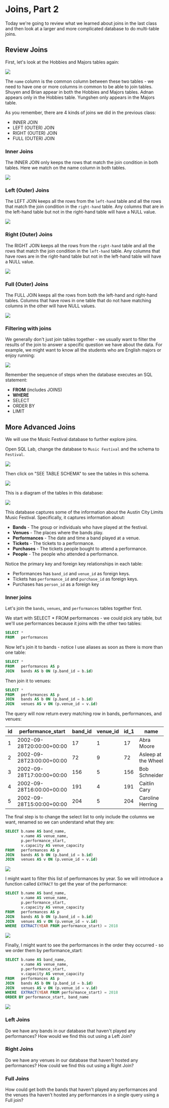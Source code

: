 # Joins, Part 2

Today we're going to review what we learned about joins in the last class and then look at a 
larger and more complicated database to do multi-table joins.

## Review Joins
First, let's look at the Hobbies and Majors tables again:

![](images/HobbiesMajors.drawio.png)

The `name` column is the common column between these two tables - we need to have one or more 
columns in common to be able to join tables. Shuyen and Brian appear in both the Hobbies and Majors 
tables. Adnan appears only in the Hobbies table. Yungshen only appears in the Majors table.

As you remember, there are 4 kinds of joins we did in the previous class:
* INNER JOIN
* LEFT (OUTER) JOIN
* RIGHT (OUTER) JOIN
* FULL (OUTER) JOIN

### Inner Joins
The INNER JOIN only keeps the rows that match the join condition in both tables. Here we match on
the name column in both tables.

![](images/HobbiesMajorsInner.drawio.png)

### Left (Outer) Joins
The LEFT JOIN keeps all the rows from the `left-hand` table and all the rows that match the join 
condition in the `right-hand` table. Any columns that are in the left-hand table but not in the
right-hand table will have a NULL value.

![](images/HobbiesMajorsLeft.drawio.png)

### Right (Outer) Joins
The RIGHT JOIN keeps all the rows from the `right-hand` table and all the rows that match the join 
condition in the `left-hand` table. Any columns that have rows are in the right-hand table but not 
in the left-hand table will have a NULL value.

![](images/HobbiesMajorsRight.drawio.png)

### Full (Outer) Joins
The FULL JOIN keeps all the rows from both the left-hand and right-hand tables. Columns that have
rows in one table that do not have matching columns in the other will have NULL values.

![](images/HobbiesMajorsFull.drawio.png)

### Filtering with joins

We generally don't just join tables together - we usually want to filter the results of the join
to answer a specific question we have about the data. For example, we might want to know all the
students who are English majors or enjoy running:

![](images/HobbiesMajorsFullFiltered.drawio.png)

Remember the sequence of steps when the database executes an SQL statement:
- **FROM** (includes JOINS)
- **WHERE**
- SELECT
- ORDER BY
- LIMIT

## More Advanced Joins
We will use the Music Festival database to further explore joins. 

Open SQL Lab, change the database to `Music Festival` and the schema to `Festival`.

![](images/Music_Festival_DB_and_Schema.png)

Then click on "SEE TABLE SCHEMA" to see the tables in this schema.

![](images/festival_tables.png)

This is a diagram of the tables in this database:

![](images/FestivalERD.drawio.png)

This database captures some of the information about the Austin City Limits Music Festival. 
Specifically, it captures information about:
* **Bands** - The group or individuals who have played at the festival.
* **Venues** - The places where the bands play.
* **Performances** - The date and time a band played at a venue.
* **Tickets** - The tickets to a performance.
* **Purchases** - The tickets people bought to attend a performance.
* **People** - The people who attended a performance.

Notice the primary key and foreign key relationships in each table:
* Performances has `band_id` and `venue_id` as foreign keys.
* Tickets has `performance_id` and `purchase_id` as foreign keys.
* Purchases has `person_id` as a foreign key

### Inner joins
Let's join the `bands`, `venues`, and `performances` tables together first.

We start with SELECT * FROM performances - we could pick any table, but we'll use performances 
because it joins with the other two tables:
```sql
SELECT *
FROM   performances
```
Now let's join it to bands - notice I use aliases as soon as there is more than one table:
```sql
SELECT *
FROM   performances AS p
JOIN   bands AS b ON (p.band_id = b.id)
```
Then join it to venues:
```sql
SELECT *
FROM   performances AS p
JOIN   bands AS b ON (p.band_id = b.id)
JOIN   venues AS v ON (p.venue_id = v.id)
```
The query will now return every matching row in bands, performances, and venues:

id  | performance_start | band_id | venue_id | id_1  | name | fee  | id_2  | name_1 | capacity
----|----------------- |  -------  | --------  | -----  | ---- |  ---- |  ----- |  ------ |  --------
1 | 2002-09-28T20:00:00+00:00 | 17 | 1 | 17 | Abra Moore | 200 | 1 | AMD |700
2 | 2002-09-28T23:00:00+00:00 | 72 | 9 | 72 | Asleep at the Wheel | 200 | 9 | Auditorium Shores | 2000
3 | 2002-09-28T17:00:00+00:00 | 156 | 5 | 156 | Bob Schneider | 200 | 5 | BMI | 2000
4 | 2002-09-28T16:00:00+00:00 | 191 | 4 | 191 | Caitlin Cary | 200 | 4 | Austin Ventures |2000
5 | 2002-09-28T15:00:00+00:00 | 204 | 5 | 204 | Caroline Herring | 200 | 5 | BMI | 2000

The final step is to change the select list to only include the columns we want, renamed so we can
understand what they are:
```sql
SELECT b.name AS band_name,
       v.name AS venue_name,
       p.performance_start,
       v.capacity AS venue_capacity
FROM   performances AS p
JOIN   bands AS b ON (p.band_id = b.id)
JOIN   venues AS v ON (p.venue_id = v.id)
```
![](images/SELECT_LIST_BPV_INNER.png)

I might want to filter this list of performances by year. So we will introduce a function called
`EXTRACT` to get the year of the performance:
```sql
SELECT b.name AS band_name,
       v.name AS venue_name,
       p.performance_start,
       v.capacity AS venue_capacity
FROM   performances AS p
JOIN   bands AS b ON (p.band_id = b.id)
JOIN   venues AS v ON (p.venue_id = v.id)
WHERE  EXTRACT(YEAR FROM performance_start) = 2018
```

![](images/SELECT_LIST_BPV_INNER_2018.png)

Finally, I might want to see the performances in the order they occurred - so we order them by
performance_start:
```sql
SELECT b.name AS band_name,
       v.name AS venue_name,
       p.performance_start,
       v.capacity AS venue_capacity
FROM   performances AS p
JOIN   bands AS b ON (p.band_id = b.id)
JOIN   venues AS v ON (p.venue_id = v.id)
WHERE  EXTRACT(YEAR FROM performance_start) = 2018
ORDER BY performance_start, band_name
```
![](images/SELECT_LIST_BPV_INNER_2018_ORDERED.png)

### Left Joins
Do we have any bands in our database that haven't played any performances? How would we find this
out using a Left Join?

<!--
Hints:
* We want to eliminate all of the rows that match to find out the ones that don't
* What is the value of columns that don't match in Left, Right, or Full outer joins?
-->


### Right Joins
Do we have any venues in our database that haven't hosted any performances? How could we find this
out using a Right Join?

### Full Joins
How could get both the bands that haven't played any performances and the venues tha haven't hosted
any performances in a single query using a Full join?